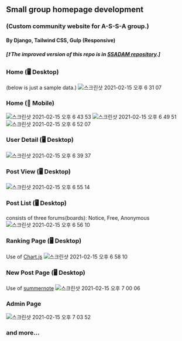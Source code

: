 ## Small group homepage development
### (Custom community website for A-S-S-A group.)
#### By Django, Tailwind CSS, Gulp (Responsive)
##### [❗️ The improved version of this repo is in [SSADAM repository](https://github.com/kevink1113/SSADAM).]

### Home (🖥 Desktop)
(below is just a sample data.)
![스크린샷 2021-02-15 오후 6 31 07](https://user-images.githubusercontent.com/48401272/107928805-229a3b80-6fbc-11eb-8a6f-b0bd06772012.png)
### Home (📱 Mobile)
![스크린샷 2021-02-15 오후 6 43 53](https://user-images.githubusercontent.com/48401272/107930039-ce905680-6fbd-11eb-98ca-6e4787f2bdcf.png)
![스크린샷 2021-02-15 오후 6 49 51](https://user-images.githubusercontent.com/48401272/107930660-9d645600-6fbe-11eb-935e-064ce33d40ad.png)
![스크린샷 2021-02-15 오후 6 52 07](https://user-images.githubusercontent.com/48401272/107930879-ecaa8680-6fbe-11eb-9d0a-24993f9b3075.png)


### User Detail (🖥 Desktop)
![스크린샷 2021-02-15 오후 6 39 37](https://user-images.githubusercontent.com/48401272/107929656-4dd15a80-6fbd-11eb-8912-b508940826fa.png)

### Post View (🖥 Desktop)
![스크린샷 2021-02-15 오후 6 55 14](https://user-images.githubusercontent.com/48401272/107931272-5e82d000-6fbf-11eb-94b4-f7640b881de3.png)

### Post List (🖥 Desktop)
consists of three forums(boards): Notice, Free, Anonymous
![스크린샷 2021-02-15 오후 6 56 10](https://user-images.githubusercontent.com/48401272/107931376-7f4b2580-6fbf-11eb-8473-f341edb3b8a5.png)

### Ranking Page (🖥 Desktop)
Use of [Chart.js](https://www.chartjs.org/)
![스크린샷 2021-02-15 오후 6 58 10](https://user-images.githubusercontent.com/48401272/107931548-c6d1b180-6fbf-11eb-99f6-d4b022d451ad.png)

### New Post Page (🖥 Desktop)
Use of [summernote](https://summernote.org/)
![스크린샷 2021-02-15 오후 7 00 06](https://user-images.githubusercontent.com/48401272/107931740-0bf5e380-6fc0-11eb-8aa9-2d29746a58f0.png)

### Admin Page
![스크린샷 2021-02-15 오후 7 03 52](https://user-images.githubusercontent.com/48401272/107932177-9d655580-6fc0-11eb-8abe-78b8a015b900.png)

### and more...

